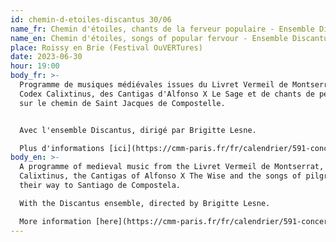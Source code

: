 ```yaml
---
id: chemin-d-etoiles-discantus 30/06
name_fr: Chemin d'étoiles, chants de la ferveur populaire - Ensemble Discantus
name_en: Chemin d'étoiles, songs of popular fervour - Ensemble Discantus
place: Roissy en Brie (Festival OuVERTures)
date: 2023-06-30
hour: 19:00
body_fr: >-
  Programme de musiques médiévales issues du Livret Vermeil de Montserrat, du
  Codex Calixtinus, des Cantigas d'Alfonso X Le Sage et de chants de pélerins
  sur le chemin de Saint Jacques de Compostelle.


  Avec l'ensemble Discantus, dirigé par Brigitte Lesne. 

  Plus d'informations [ici](https://cmm-paris.fr/fr/calendrier/591-concert-discantus-2/2023-06-30-21-03).
body_en: >-
  A programme of medieval music from the Livret Vermeil de Montserrat, the Codex
  Calixtinus, the Cantigas of Alfonso X The Wise and the songs of pilgrims on
  their way to Santiago de Compostela.

  With the Discantus ensemble, directed by Brigitte Lesne. 

  More information [here](https://cmm-paris.fr/fr/calendrier/591-concert-discantus-2/2023-06-30-21-03).
---
```

